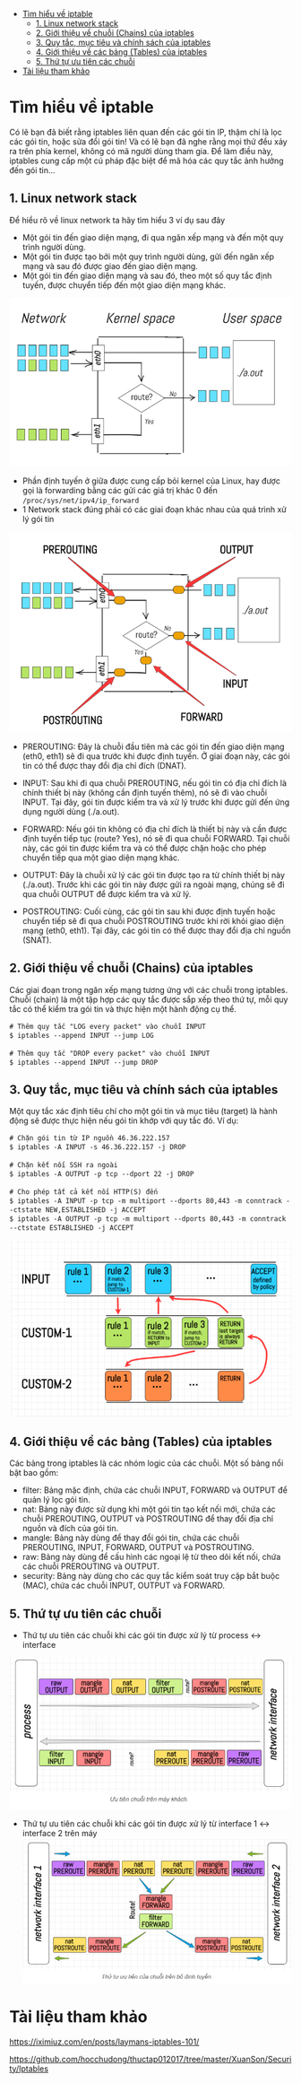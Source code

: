 - [Tìm hiểu về iptable](#tìm-hiểu-về-iptable)
  - [1. Linux network stack](#1-linux-network-stack)
  - [2. Giới thiệu về chuỗi (Chains) của iptables](#2-giới-thiệu-về-chuỗi-chains-của-iptables)
  - [3. Quy tắc, mục tiêu và chính sách của iptables](#3-quy-tắc-mục-tiêu-và-chính-sách-của-iptables)
  - [4. Giới thiệu về các bảng (Tables) của iptables](#4-giới-thiệu-về-các-bảng-tables-của-iptables)
  - [5. Thứ tự ưu tiên các chuỗi](#5-thứ-tự-ưu-tiên-các-chuỗi)
- [Tài liệu tham khảo](#tài-liệu-tham-khảo)
# Tìm hiểu về iptable
Có lẽ bạn đã biết rằng iptables liên quan đến các gói tin IP, thậm chí là lọc các gói tin, hoặc sửa đổi gói tin! Và có lẽ bạn đã nghe rằng mọi thứ đều xảy ra trên phía kernel, không có mã người dùng tham gia. Để làm điều này, iptables cung cấp một cú pháp đặc biệt để mã hóa các quy tắc ảnh hưởng đến gói tin...
## 1. Linux network stack
Để hiểu rõ về linux network ta hãy tìm hiểu 3 ví dụ sau đây
- Một gói tin đến giao diện mạng, đi qua ngăn xếp mạng và đến một quy trình người dùng.
- Một gói tin được tạo bởi một quy trình người dùng, gửi đến ngăn xếp mạng và sau đó được giao đến giao diện mạng.
- Một gói tin đến giao diện mạng và sau đó, theo một số quy tắc định tuyến, được chuyển tiếp đến một giao diện mạng khác.

![alt text](../anh/Screenshot_10.png)

- Phần định tuyến ở giữa được cung cấp bỏi kernel của Linux, hay được gọi là forwarding bằng các gửi các giá trị khác 0 đến `/proc/sys/net/ipv4/ip_forward`
- 1 Network stack đúng phải có các giai đoạn khác nhau của quá trình xử lý gói tin 

![alt text](../anh/Screenshot_11.png)

- PREROUTING: Đây là chuỗi đầu tiên mà các gói tin đến giao diện mạng (eth0, eth1) sẽ đi qua trước khi được định tuyến. Ở giai đoạn này, các gói tin có thể được thay đổi địa chỉ đích (DNAT).

- INPUT: Sau khi đi qua chuỗi PREROUTING, nếu gói tin có địa chỉ đích là chính thiết bị này (không cần định tuyến thêm), nó sẽ đi vào chuỗi INPUT. Tại đây, gói tin được kiểm tra và xử lý trước khi được gửi đến ứng dụng người dùng (./a.out).

- FORWARD: Nếu gói tin không có địa chỉ đích là thiết bị này và cần được định tuyến tiếp tục (route? Yes), nó sẽ đi qua chuỗi FORWARD. Tại chuỗi này, các gói tin được kiểm tra và có thể được chặn hoặc cho phép chuyển tiếp qua một giao diện mạng khác.

- OUTPUT: Đây là chuỗi xử lý các gói tin được tạo ra từ chính thiết bị này (./a.out). Trước khi các gói tin này được gửi ra ngoài mạng, chúng sẽ đi qua chuỗi OUTPUT để được kiểm tra và xử lý.

- POSTROUTING: Cuối cùng, các gói tin sau khi được định tuyến hoặc chuyển tiếp sẽ đi qua chuỗi POSTROUTING trước khi rời khỏi giao diện mạng (eth0, eth1). Tại đây, các gói tin có thể được thay đổi địa chỉ nguồn (SNAT).

## 2. Giới thiệu về chuỗi (Chains) của iptables
Các giai đoạn trong ngăn xếp mạng tương ứng với các chuỗi trong iptables. Chuỗi (chain) là một tập hợp các quy tắc được sắp xếp theo thứ tự, mỗi quy tắc có thể kiểm tra gói tin và thực hiện một hành động cụ thể.

```
# Thêm quy tắc "LOG every packet" vào chuỗi INPUT
$ iptables --append INPUT --jump LOG

# Thêm quy tắc "DROP every packet" vào chuỗi INPUT
$ iptables --append INPUT --jump DROP
```

## 3. Quy tắc, mục tiêu và chính sách của iptables
Một quy tắc xác định tiêu chí cho một gói tin và mục tiêu (target) là hành động sẽ được thực hiện nếu gói tin khớp với quy tắc đó. Ví dụ:
```
# Chặn gói tin từ IP nguồn 46.36.222.157
$ iptables -A INPUT -s 46.36.222.157 -j DROP

# Chặn kết nối SSH ra ngoài
$ iptables -A OUTPUT -p tcp --dport 22 -j DROP

# Cho phép tất cả kết nối HTTP(S) đến
$ iptables -A INPUT -p tcp -m multiport --dports 80,443 -m conntrack --ctstate NEW,ESTABLISHED -j ACCEPT
$ iptables -A OUTPUT -p tcp -m multiport --dports 80,443 -m conntrack --ctstate ESTABLISHED -j ACCEPT
```
![alt text](../anh/Screenshot_12.png)

## 4. Giới thiệu về các bảng (Tables) của iptables
Các bảng trong iptables là các nhóm logic của các chuỗi. Một số bảng nổi bật bao gồm:

- filter: Bảng mặc định, chứa các chuỗi INPUT, FORWARD và OUTPUT để quản lý lọc gói tin.
- nat: Bảng này được sử dụng khi một gói tin tạo kết nối mới, chứa các chuỗi PREROUTING, OUTPUT và POSTROUTING để thay đổi địa chỉ nguồn và đích của gói tin.
- mangle: Bảng này dùng để thay đổi gói tin, chứa các chuỗi PREROUTING, INPUT, FORWARD, OUTPUT và POSTROUTING.
- raw: Bảng này dùng để cấu hình các ngoại lệ từ theo dõi kết nối, chứa các chuỗi PREROUTING và OUTPUT.
- security: Bảng này dùng cho các quy tắc kiểm soát truy cập bắt buộc (MAC), chứa các chuỗi INPUT, OUTPUT và FORWARD.

## 5. Thứ tự ưu tiên các chuỗi
- Thứ tự ưu tiên các chuỗi khi các gói tin được xử lý từ process <-> interface

![alt text](../anh/Screenshot_13.png)

- Thứ tự ưu tiên các chuỗi khi các gói tin được xử lý từ interface 1 <-> interface 2 trên máy
![alt text](../anh/Screenshot_14.png)
# Tài liệu tham khảo
https://iximiuz.com/en/posts/laymans-iptables-101/

https://github.com/hocchudong/thuctap012017/tree/master/XuanSon/Security/Iptables